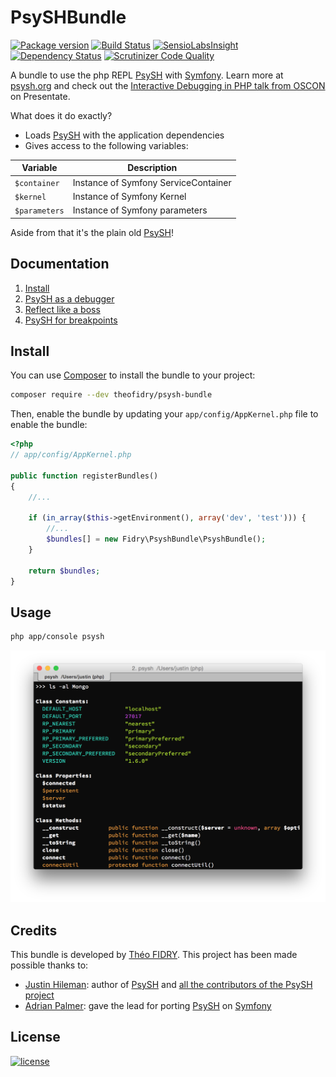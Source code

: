 # PsySHBundle

[![Package version](http://img.shields.io/packagist/v/theofidry/psysh.svg?style=flat-square)](https://packagist.org/packages/theofidry/psysh-bundle)
[![Build Status](https://img.shields.io/travis/theofidry/PsyshBundle.svg?style=flat-square)](https://travis-ci.org/theofidry/PsyshBundle?branch=master)
[![SensioLabsInsight](https://img.shields.io/sensiolabs/i/0dd96e9b-18b9-47f8-8ae0-762afb740110.svg?style=flat-square)](https://insight.sensiolabs.com/projects/0dd96e9b-18b9-47f8-8ae0-762afb740110)
[![Dependency Status](https://www.versioneye.com/user/projects/55802dee386664002000013a/badge.svg?style=flat)](https://www.versioneye.com/user/projects/55802dee386664002000013a)
[![Scrutinizer Code Quality](https://img.shields.io/scrutinizer/g/theofidry/PsyshBundle.svg?style=flat-square)](https://scrutinizer-ci.com/g/theofidry/PsyshBundle/?branch=master)

A bundle to use the php REPL [PsySH][1] with [Symfony][2]. Learn more at [psysh.org][1] and check out the [Interactive Debugging in PHP talk from OSCON](https://presentate.com/bobthecow/talks/php-for-pirates) on Presentate.

What does it do exactly?
* Loads [PsySH][1] with the application dependencies
* Gives access to the following variables:

| Variable              | Description                          |
|-----------------------|--------------------------------------|
| `$container`          | Instance of Symfony ServiceContainer |
| `$kernel`             | Instance of Symfony Kernel           |
| `$parameters`         | Instance of Symfony parameters       |

Aside from that it's the plain old [PsySH][1]!


## Documentation

1. [Install](#install)
1. [PsySH as a debugger](Resources/doc/debugger.md)
2. [Reflect like a boss](Resources/doc/reflect.md)
3. [PsySH for breakpoints](Resources/doc/breakpoint.md)


## Install

You can use [Composer](https://getcomposer.org/) to install the bundle to your project:

```bash
composer require --dev theofidry/psysh-bundle
```

Then, enable the bundle by updating your `app/config/AppKernel.php` file to enable the bundle:
```php
<?php
// app/config/AppKernel.php

public function registerBundles()
{
    //...

    if (in_array($this->getEnvironment(), array('dev', 'test'))) {
        //...
        $bundles[] = new Fidry\PsyshBundle\PsyshBundle();
    }

    return $bundles;
}
```

## Usage

```bash
php app/console psysh
```

![PsySH Shell](Resources/doc/images/shell.png)


## Credits

This bundle is developed by [Théo FIDRY](https://github.com/theofidry). This project has been made possible thanks to:

* [Justin Hileman](https://github.com/bobthecow): author of [PsySH][1] and [all the contributors of the PsySH project](https://github.com/bobthecow/psysh/graphs/contributors)
* [Adrian Palmer](https://github.com/navitronic): gave the lead for porting [PsySH][1] on [Symfony][2]


## License

[![license](https://img.shields.io/badge/license-MIT-red.svg?style=flat-square)](LICENSE)

[1]: http://psysh.org/
[2]: http://symfony.com/
